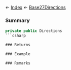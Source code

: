 ← [Index](Api-Index) ← [Base27Directions](VRageMath.Base27Directions)

### Summary

```csharp
private public Directions
```csharp

### Returns

### Example

### Remarks

